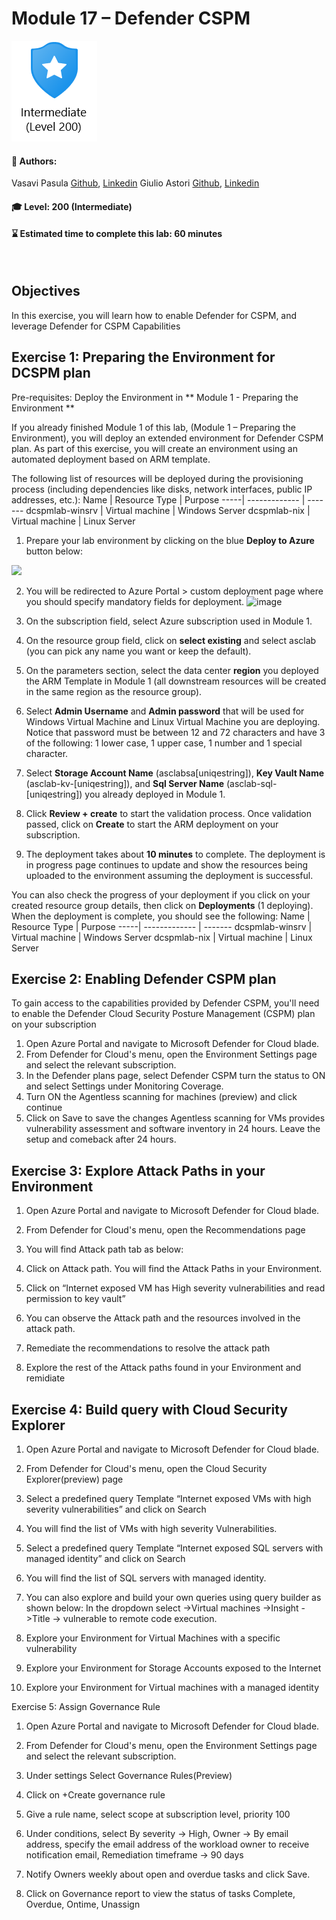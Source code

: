 # Module 17 – Defender CSPM  

<p align="left"><img src="../Images/asc-labs-intermediate.gif?raw=true"></p>

#### 💁 Authors: 
Vasavi Pasula [Github](https://github.com/vapasula), [Linkedin](https://www.linkedin.com/in/pasulavasavi/)
Giulio Astori [Github](https://github.com/gastori), [Linkedin](https://www.linkedin.com/in/giulioastori/)

#### 🎓 Level: 200 (Intermediate)
#### ⌛ Estimated time to complete this lab: 60 minutes
<br />

## Objectives
In this exercise, you will learn how to enable Defender for CSPM, and leverage Defender for CSPM Capabilities

## Exercise 1: Preparing the Environment for DCSPM plan

Pre-requisites: Deploy the Environment in ** Module 1 - Preparing the Environment **

If you already finished Module 1 of this lab, (Module 1 – Preparing the Environment), you will deploy an extended environment for Defender CSPM plan.
As part of this exercise, you will create an environment using an automated deployment based on ARM template. 

The following list of resources will be deployed during the provisioning process (including dependencies like disks, network interfaces, public IP addresses, etc.):
Name | Resource Type | Purpose
-----| ------------- | -------
dcspmlab-winsrv | Virtual machine | Windows Server
dcspmlab-nix | Virtual machine | Linux Server


1.	Prepare your lab environment by clicking on the blue **Deploy to Azure** button below:

<a href="https://portal.azure.com/#create/Microsoft.Template/uri/https%3A%2F%2Fraw.githubusercontent.com%2FAzure%2FMicrosoft-Defender-for-Cloud%2Fmaster%2FLabs%2FFiles%2Fdcspmlabdeploy.json" target="_blank"><img src="https://aka.ms/deploytoazurebutton"/></a>
  
2.	You will be redirected to Azure Portal > custom deployment page where you should specify mandatory fields for deployment.
![image](https://user-images.githubusercontent.com/102209701/215821808-99521c72-065c-4078-af9c-893ac8719e24.png)

 
3.	On the subscription field, select Azure subscription used in Module 1.
4.	On the resource group field, click on **select existing** and select asclab (you can pick any name you want or keep the default).
5.	On the parameters section, select the data center **region** you deployed the ARM Template in Module 1 (all downstream resources will be created in the same region as the resource group).
6.	Select **Admin Username** and **Admin password** that will be used for Windows Virtual Machine and Linux Virtual Machine you are deploying.
Notice that password must be between 12 and 72 characters and have 3 of the following: 1 lower case, 1 upper case, 1 number and 1 special character.
7.	Select **Storage Account Name** (asclabsa[uniqestring]), **Key Vault Name** (asclab-kv-[uniqestring]), and **Sql Server Name** (asclab-sql-[uniqestring]) you already deployed in Module 1. 
8.	Click **Review + create** to start the validation process. Once validation passed, click on **Create** to start the ARM deployment on your subscription.
9.	The deployment takes about **10 minutes** to complete.
The deployment is in progress page continues to update and show the resources being uploaded to the environment assuming the deployment is successful.

You can also check the progress of your deployment if you click on your created resource group details, then click on **Deployments** (1 deploying).
When the deployment is complete, you should see the following:
Name | Resource Type | Purpose
-----| ------------- | -------
dcspmlab-winsrv | Virtual machine | Windows Server
dcspmlab-nix | Virtual machine | Linux Server

## Exercise 2: Enabling Defender CSPM plan
To gain access to the capabilities provided by Defender CSPM, you'll need to enable the Defender Cloud Security Posture Management (CSPM) plan on your subscription
1.	Open Azure Portal and navigate to Microsoft Defender for Cloud blade.
2.	From Defender for Cloud's menu, open the Environment Settings page and select the relevant subscription.
3.	In the Defender plans page, select Defender CSPM turn the status to ON and select Settings under Monitoring Coverage.
4.	Turn ON the Agentless scanning for machines (preview) and click continue
5.	Click on Save to save the changes 
Agentless scanning for VMs provides vulnerability assessment and software inventory in 24 hours. Leave the setup and comeback after 24 hours.
 
## Exercise 3: Explore Attack Paths in your Environment
1.	Open Azure Portal and navigate to Microsoft Defender for Cloud blade.
2.	From Defender for Cloud's menu, open the Recommendations page
3.	You will find Attack path tab as below:
 
4.	Click on Attack path. You will find the Attack Paths in your Environment. 
5.	Click on “Internet exposed VM has High severity vulnerabilities and read permission to key vault”
 
6.	You can observe the Attack path and the resources involved in the attack path.
7.	Remediate the recommendations to resolve the attack path 
8.	Explore the rest of the Attack paths found in your Environment and remidiate

## Exercise 4: Build query with Cloud Security Explorer
1.	Open Azure Portal and navigate to Microsoft Defender for Cloud blade.
2.	From Defender for Cloud's menu, open the Cloud Security Explorer(preview) page
 
3.	Select a predefined query Template “Internet exposed VMs with high severity vulnerabilities” and click on Search
4.	You will find the list of VMs with high severity Vulnerabilities.
5.	Select a predefined query Template “Internet exposed SQL servers with managed identity” and click on Search
6.	You will find the list of SQL servers with managed identity.
7.	You can also explore and build your own queries using query builder as shown below: In the dropdown select ->Virtual machines ->Insight ->Title -> vulnerable to remote code execution.
 
8.	Explore your Environment for Virtual Machines with a specific vulnerability 
 
9.	Explore your Environment for Storage Accounts exposed to the Internet
 
10.	Explore your Environment for Virtual machines with a managed identity 

 

Exercise 5: Assign Governance Rule
1.	Open Azure Portal and navigate to Microsoft Defender for Cloud blade.
2.	From Defender for Cloud's menu, open the Environment Settings page and select the relevant subscription.
3.	Under settings Select Governance Rules(Preview)
4.	Click on +Create governance rule
5.	Give a rule name, select scope at subscription level, priority 100
6.	Under conditions, select By severity -> High, Owner -> By email address, specify the email address of the workload owner to receive notification email, Remediation timeframe -> 90 days 
7.	Notify Owners weekly about open and overdue tasks and click Save.
 
8.	Click on Governance report to view the status of tasks Complete, Overdue, Ontime, Unassign
 





